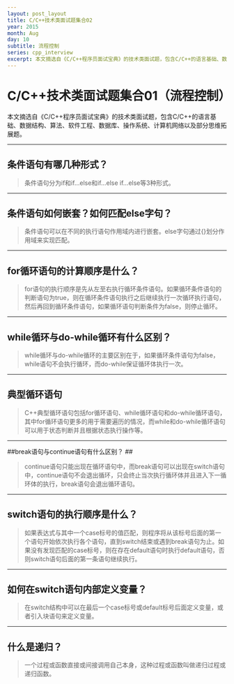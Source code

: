```yaml
---
layout: post_layout
title: C/C++技术类面试题集合02
year: 2015
month: Aug
day: 10
subtitle: 流程控制
series: cpp_interview
excerpt: 本文摘选自《C/C++程序员面试宝典》的技术类面试题，包含C/C++的语言基础、数据结构、算法、软件工程、数据库、操作系统、计算机网络以及部分思维拓展题。
---
```


**C/C++技术类面试题集合01（流程控制）**
=====

本文摘选自《C/C++程序员面试宝典》的技术类面试题，包含C/C++的语言基础、数据结构、算法、软件工程、数据库、操作系统、计算机网络以及部分思维拓展题。

----------

## 条件语句有哪几种形式？ ##

> 条件语句分为if和if...else和if...else if...else等3种形式。

----------

## 条件语句如何嵌套？如何匹配else字句？ ##

> 条件语句可以在不同的执行语句作用域内进行嵌套。else字句通过{}划分作用域来实现匹配。

----------

## for循环语句的计算顺序是什么？ ##

> for语句的执行顺序是先从左至右执行循环条件语句。如果循环条件语句的判断语句为true，则在循环条件语句执行之后继续执行一次循环执行语句，然后再回到循环条件语句，如果循环语句判断条件为false，则停止循环。

----------

## while循环与do-while循环有什么区别？ ##

> while循环与do-while循环的主要区别在于，如果循环条件语句为false，while语句不会执行循环，而do-while保证循环体执行一次。

----------

##  典型循环语句 ##

> C++典型循环语句包括for循环语句、while循环语句和do-while循环语句，其中for循环语句更多的用于需要遍历的情况，而while和do-while循环语句可以用于状态判断并且根据状态执行操作等。

----------

##break语句与continue语句有什么区别？ ##

> continue语句只能出现在循环语句中，而break语句可以出现在switch语句中，continue语句不会退出循环，只会终止当次执行循环体并且进入下一循环体的执行，break语句会退出循环语句。

----------

## switch语句的执行顺序是什么？ ##

> 如果表达式与其中一个case标号的值匹配，则程序将从该标号后面的第一个语句开始依次执行各个语句，直到switch结束或遇到break语句为止。如果没有发现匹配的case标号，则在存在default语句时执行default语句，否则switch语句后面的第一条语句继续执行。

----------

## 如何在switch语句内部定义变量？ ##

> 在switch结构中可以在最后一个case标号或default标号后面定义变量，或者引入块语句来定义变量。

----------

## 什么是递归？ ##

> 一个过程或函数直接或间接调用自己本身，这种过程或函数叫做递归过程或递归函数。